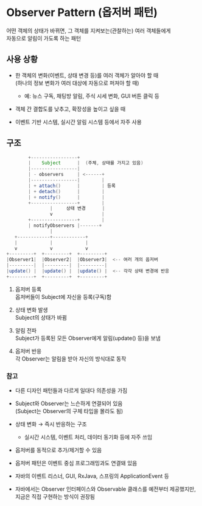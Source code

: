# Observer Pattern (옵저버 패턴)

어떤 객체의 상태가 바뀌면, 그 객체를 지켜보는(관찰하는) 여러 객체들에게  
자동으로 알림이 가도록 하는 패턴

## 사용 상황

- 한 객체의 변화(이벤트, 상태 변경 등)를 여러 객체가 알아야 할 때  
  (하나의 정보 변화가 여러 대상에 자동으로 퍼져야 할 때)

  - 예: 뉴스 구독, 채팅방 알림, 주식 시세 변화, GUI 버튼 클릭 등

- 객체 간 결합도를 낮추고, 확장성을 높이고 싶을 때

- 이벤트 기반 시스템, 실시간 알림 시스템 등에서 자주 사용

## 구조

```java
        +-----------------+
        |    Subject      |  (주체, 상태를 가지고 있음)
        |-----------------|
        | - observers     | <------+
        |-----------------|        |
        | + attach()      |        | 등록
        | + detach()      |        |
        | + notify()      |        |
        +-----------------+        |
                |     상태 변경      |
                v                  |
        +-----------------+        |
        | notifyObservers |-------+
                |
   +------------+------------+
   |            |            |
   v            v            v
+---------+  +---------+  +---------+
|Observer1|  |Observer2|  |Observer3|  <-- 여러 개의 옵저버
|---------|  |---------|  |---------|
|update() |  |update() |  |update() |  <-- 각각 상태 변경에 반응
+---------+  +---------+  +---------+

```

1. 옵저버 등록  
   옵저버들이 Subject에 자신을 등록(구독)함

2. 상태 변화 발생  
   Subject의 상태가 바뀜

3. 알림 전파  
   Subject가 등록된 모든 Observer에게 알림(update() 등)을 보냄

4. 옵저버 반응  
   각 Observer는 알림을 받아 자신의 방식대로 동작

### 참고

- 다른 디자인 패턴들과 다르게 일대다 의존성을 가짐

- Subject와 Observer는 느슨하게 연결되어 있음  
  (Subject는 Observer의 구체 타입을 몰라도 됨)

- 상태 변화 → 즉시 반응하는 구조

  - 실시간 시스템, 이벤트 처리, 데이터 동기화 등에 자주 쓰임

- 옵저버를 동적으로 추가/제거할 수 있음

- 옵저버 패턴은 이벤트 중심 프로그래밍과도 연결돼 있음

- 자바의 이벤트 리스너, GUI, RxJava, 스프링의 ApplicationEvent 등

- 자바에서는 Observer 인터페이스와 Observable 클래스를 예전부터 제공했지만,  
  지금은 직접 구현하는 방식이 권장됨
